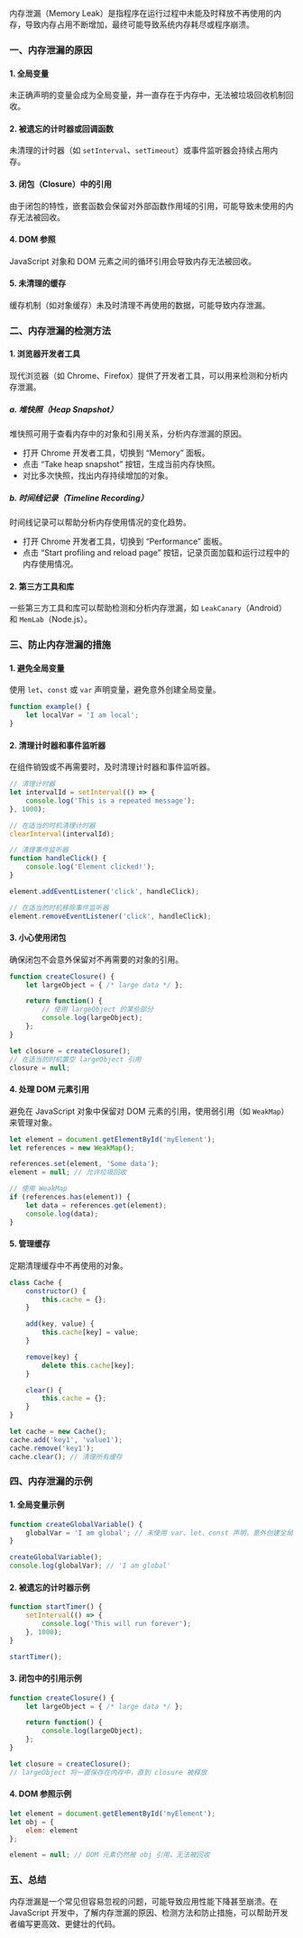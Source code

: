 内存泄漏（Memory Leak）是指程序在运行过程中未能及时释放不再使用的内存，导致内存占用不断增加，最终可能导致系统内存耗尽或程序崩溃。

### 一、内存泄漏的原因

#### 1. 全局变量
未正确声明的变量会成为全局变量，并一直存在于内存中，无法被垃圾回收机制回收。

#### 2. 被遗忘的计时器或回调函数
未清理的计时器（如 `setInterval`、`setTimeout`）或事件监听器会持续占用内存。

#### 3. 闭包（Closure）中的引用
由于闭包的特性，嵌套函数会保留对外部函数作用域的引用，可能导致未使用的内存无法被回收。

#### 4. DOM 参照
JavaScript 对象和 DOM 元素之间的循环引用会导致内存无法被回收。

#### 5. 未清理的缓存
缓存机制（如对象缓存）未及时清理不再使用的数据，可能导致内存泄漏。

### 二、内存泄漏的检测方法

#### 1. 浏览器开发者工具
现代浏览器（如 Chrome、Firefox）提供了开发者工具，可以用来检测和分析内存泄漏。

##### a. 堆快照（Heap Snapshot）
堆快照可用于查看内存中的对象和引用关系，分析内存泄漏的原因。

- 打开 Chrome 开发者工具，切换到 “Memory” 面板。
- 点击 “Take heap snapshot” 按钮，生成当前内存快照。
- 对比多次快照，找出内存持续增加的对象。

##### b. 时间线记录（Timeline Recording）
时间线记录可以帮助分析内存使用情况的变化趋势。

- 打开 Chrome 开发者工具，切换到 “Performance” 面板。
- 点击 “Start profiling and reload page” 按钮，记录页面加载和运行过程中的内存使用情况。

#### 2. 第三方工具和库
一些第三方工具和库可以帮助检测和分析内存泄漏，如 `LeakCanary`（Android）和 `MemLab`（Node.js）。

### 三、防止内存泄漏的措施

#### 1. 避免全局变量
使用 `let`、`const` 或 `var` 声明变量，避免意外创建全局变量。

```javascript
function example() {
    let localVar = 'I am local';
}
```

#### 2. 清理计时器和事件监听器
在组件销毁或不再需要时，及时清理计时器和事件监听器。

```javascript
// 清理计时器
let intervalId = setInterval(() => {
    console.log('This is a repeated message');
}, 1000);

// 在适当的时机清理计时器
clearInterval(intervalId);

// 清理事件监听器
function handleClick() {
    console.log('Element clicked!');
}

element.addEventListener('click', handleClick);

// 在适当的时机移除事件监听器
element.removeEventListener('click', handleClick);
```

#### 3. 小心使用闭包
确保闭包不会意外保留对不再需要的对象的引用。

```javascript
function createClosure() {
    let largeObject = { /* large data */ };

    return function() {
        // 使用 largeObject 的某些部分
        console.log(largeObject);
    };
}

let closure = createClosure();
// 在适当的时机置空 largeObject 引用
closure = null;
```

#### 4. 处理 DOM 元素引用
避免在 JavaScript 对象中保留对 DOM 元素的引用，使用弱引用（如 `WeakMap`）来管理对象。

```javascript
let element = document.getElementById('myElement');
let references = new WeakMap();

references.set(element, 'Some data');
element = null; // 允许垃圾回收

// 使用 WeakMap
if (references.has(element)) {
    let data = references.get(element);
    console.log(data);
}
```

#### 5. 管理缓存
定期清理缓存中不再使用的对象。

```javascript
class Cache {
    constructor() {
        this.cache = {};
    }

    add(key, value) {
        this.cache[key] = value;
    }

    remove(key) {
        delete this.cache[key];
    }

    clear() {
        this.cache = {};
    }
}

let cache = new Cache();
cache.add('key1', 'value1');
cache.remove('key1');
cache.clear(); // 清理所有缓存
```

### 四、内存泄漏的示例

#### 1. 全局变量示例
```javascript
function createGlobalVariable() {
    globalVar = 'I am global'; // 未使用 var、let、const 声明，意外创建全局变量
}

createGlobalVariable();
console.log(globalVar); // 'I am global'
```

#### 2. 被遗忘的计时器示例
```javascript
function startTimer() {
    setInterval(() => {
        console.log('This will run forever');
    }, 1000);
}

startTimer();
```

#### 3. 闭包中的引用示例
```javascript
function createClosure() {
    let largeObject = { /* large data */ };

    return function() {
        console.log(largeObject);
    };
}

let closure = createClosure();
// largeObject 将一直保存在内存中，直到 closure 被释放
```

#### 4. DOM 参照示例
```javascript
let element = document.getElementById('myElement');
let obj = {
    elem: element
};

element = null; // DOM 元素仍然被 obj 引用，无法被回收
```

### 五、总结

内存泄漏是一个常见但容易忽视的问题，可能导致应用性能下降甚至崩溃。在 JavaScript 开发中，了解内存泄漏的原因、检测方法和防止措施，可以帮助开发者编写更高效、更健壮的代码。
